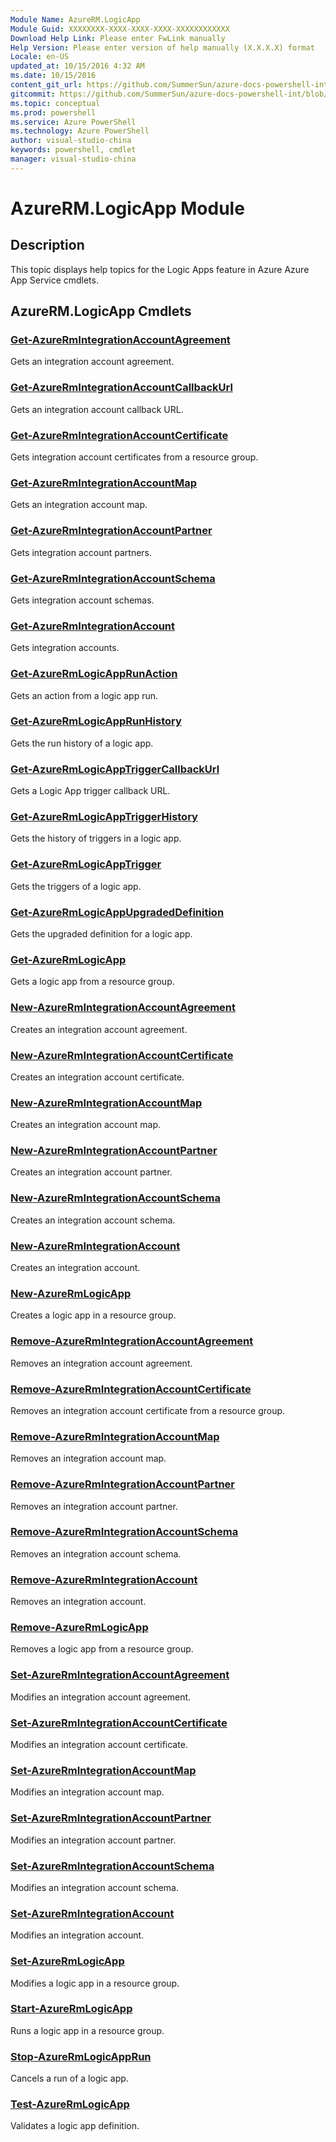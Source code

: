 ```yaml
---
Module Name: AzureRM.LogicApp
Module Guid: XXXXXXXX-XXXX-XXXX-XXXX-XXXXXXXXXXXX
Download Help Link: Please enter FwLink manually
Help Version: Please enter version of help manually (X.X.X.X) format
Locale: en-US
updated_at: 10/15/2016 4:32 AM
ms.date: 10/15/2016
content_git_url: https://github.com/SummerSun/azure-docs-powershell-int/blob/master/azureps-cmdlets-docs/ResourceManager/AzureRM.LogicApp/v2.0/CmdletMDs/AzureRM.LogicApp.md
gitcommit: https://github.com/SummerSun/azure-docs-powershell-int/blob/1bfd8e268acfc1799ad3f17c5a982578f54443cf/azureps-cmdlets-docs/ResourceManager/AzureRM.LogicApp/v2.0/CmdletMDs/AzureRM.LogicApp.md
ms.topic: conceptual
ms.prod: powershell
ms.service: Azure PowerShell
ms.technology: Azure PowerShell
author: visual-studio-china
keywords: powershell, cmdlet
manager: visual-studio-china
---
```


# AzureRM.LogicApp Module
## Description
This topic displays help topics for the Logic Apps feature in Azure Azure App Service cmdlets. 

## AzureRM.LogicApp Cmdlets
### [Get-AzureRmIntegrationAccountAgreement](Get-AzureRmIntegrationAccountAgreement.md)
Gets an integration account agreement.


### [Get-AzureRmIntegrationAccountCallbackUrl](Get-AzureRmIntegrationAccountCallbackUrl.md)
Gets an integration account callback URL.


### [Get-AzureRmIntegrationAccountCertificate](Get-AzureRmIntegrationAccountCertificate.md)
Gets integration account certificates from a resource group.


### [Get-AzureRmIntegrationAccountMap](Get-AzureRmIntegrationAccountMap.md)
Gets an integration account map.


### [Get-AzureRmIntegrationAccountPartner](Get-AzureRmIntegrationAccountPartner.md)
Gets integration account partners.


### [Get-AzureRmIntegrationAccountSchema](Get-AzureRmIntegrationAccountSchema.md)
Gets integration account schemas.


### [Get-AzureRmIntegrationAccount](Get-AzureRmIntegrationAccount.md)
Gets integration accounts.


### [Get-AzureRmLogicAppRunAction](Get-AzureRmLogicAppRunAction.md)
Gets an action from a logic app run.


### [Get-AzureRmLogicAppRunHistory](Get-AzureRmLogicAppRunHistory.md)
Gets the run history of a logic app.


### [Get-AzureRmLogicAppTriggerCallbackUrl](Get-AzureRmLogicAppTriggerCallbackUrl.md)
Gets a Logic App trigger callback URL.


### [Get-AzureRmLogicAppTriggerHistory](Get-AzureRmLogicAppTriggerHistory.md)
Gets the history of triggers in a logic app.


### [Get-AzureRmLogicAppTrigger](Get-AzureRmLogicAppTrigger.md)
Gets the triggers of a logic app.


### [Get-AzureRmLogicAppUpgradedDefinition](Get-AzureRmLogicAppUpgradedDefinition.md)
Gets the upgraded definition for a logic app.


### [Get-AzureRmLogicApp](Get-AzureRmLogicApp.md)
Gets a logic app from a resource group.


### [New-AzureRmIntegrationAccountAgreement](New-AzureRmIntegrationAccountAgreement.md)
Creates an integration account agreement.


### [New-AzureRmIntegrationAccountCertificate](New-AzureRmIntegrationAccountCertificate.md)
Creates an integration account certificate.


### [New-AzureRmIntegrationAccountMap](New-AzureRmIntegrationAccountMap.md)
Creates an integration account map.


### [New-AzureRmIntegrationAccountPartner](New-AzureRmIntegrationAccountPartner.md)
Creates an integration account partner.


### [New-AzureRmIntegrationAccountSchema](New-AzureRmIntegrationAccountSchema.md)
Creates an integration account schema.


### [New-AzureRmIntegrationAccount](New-AzureRmIntegrationAccount.md)
Creates an integration account.


### [New-AzureRmLogicApp](New-AzureRmLogicApp.md)
Creates a logic app in a resource group.


### [Remove-AzureRmIntegrationAccountAgreement](Remove-AzureRmIntegrationAccountAgreement.md)
Removes an integration account agreement.


### [Remove-AzureRmIntegrationAccountCertificate](Remove-AzureRmIntegrationAccountCertificate.md)
Removes an integration account certificate from a resource group.


### [Remove-AzureRmIntegrationAccountMap](Remove-AzureRmIntegrationAccountMap.md)
Removes an integration account map.


### [Remove-AzureRmIntegrationAccountPartner](Remove-AzureRmIntegrationAccountPartner.md)
Removes an integration account partner.


### [Remove-AzureRmIntegrationAccountSchema](Remove-AzureRmIntegrationAccountSchema.md)
Removes an integration account schema.


### [Remove-AzureRmIntegrationAccount](Remove-AzureRmIntegrationAccount.md)
Removes an integration account.


### [Remove-AzureRmLogicApp](Remove-AzureRmLogicApp.md)
Removes a logic app from a resource group.


### [Set-AzureRmIntegrationAccountAgreement](Set-AzureRmIntegrationAccountAgreement.md)
Modifies an integration account agreement.


### [Set-AzureRmIntegrationAccountCertificate](Set-AzureRmIntegrationAccountCertificate.md)
Modifies an integration account certificate.


### [Set-AzureRmIntegrationAccountMap](Set-AzureRmIntegrationAccountMap.md)
Modifies an integration account map.


### [Set-AzureRmIntegrationAccountPartner](Set-AzureRmIntegrationAccountPartner.md)
Modifies an integration account partner.


### [Set-AzureRmIntegrationAccountSchema](Set-AzureRmIntegrationAccountSchema.md)
Modifies an integration account schema.


### [Set-AzureRmIntegrationAccount](Set-AzureRmIntegrationAccount.md)
Modifies an integration account.


### [Set-AzureRmLogicApp](Set-AzureRmLogicApp.md)
Modifies a logic app in a resource group.


### [Start-AzureRmLogicApp](Start-AzureRmLogicApp.md)
Runs a logic app in a resource group.


### [Stop-AzureRmLogicAppRun](Stop-AzureRmLogicAppRun.md)
Cancels a run of a logic app.


### [Test-AzureRmLogicApp](Test-AzureRmLogicApp.md)
Validates a logic app definition.



